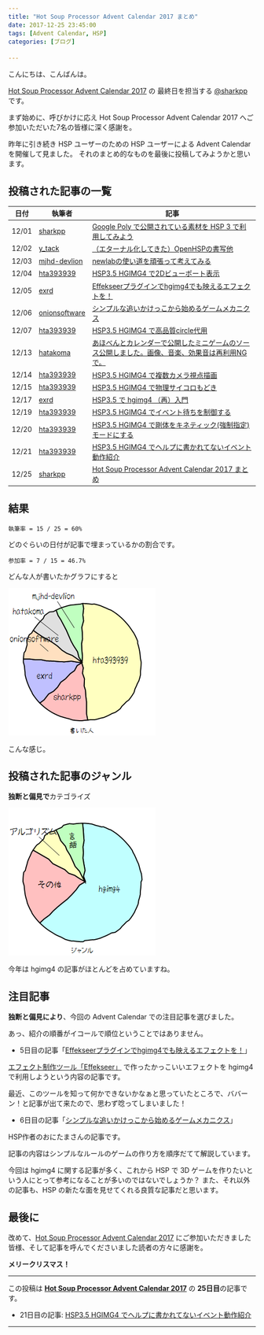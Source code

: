 ```yaml
---
title: "Hot Soup Processor Advent Calendar 2017 まとめ"
date: 2017-12-25 23:45:00
tags: [Advent Calendar, HSP]
categories: [ブログ]

---
```


こんにちは、こんばんは。

[Hot Soup Processor Advent Calendar 2017](http://qiita.com/advent-calendar/2017/hsp) の 最終日を担当する [@sharkpp](https://twitter.com/sharkpp) です。

まず始めに、呼びかけに応え Hot Soup Processor Advent Calendar 2017 へご参加いただいた7名の皆様に深く感謝を。

昨年に引き続き HSP ユーザーのための HSP ユーザーによる Advent Calendar を開催して見ました。
それのまとめ的なものを最後に投稿してみようかと思います。

## 投稿された記事の一覧

|日付|執筆者|記事|
|-|-|-|
|12/01|[sharkpp](http://qiita.com/sharkpp)|[Google Poly で公開されている素材を HSP 3 で利用してみよう](http://www.sharkpp.net/blog/2017/12/01/hsp-advent-calendar-2017-1st-day.html)|
|12/02|[y_tack](http://qiita.com/y_tack)|[（エターナル化してきた）OpenHSPの書写他](https://qiita.com/y_tack/items/7eda1f2502de4611b4f7)|
|12/03|[mjhd-devlion](http://qiita.com/mjhd-devlion)|[newlabの使い道を頑張って考えてみる](https://qiita.com/mjhd-devlion/items/44d1a919b5485629e7e8)|
|12/04|[hta393939](http://qiita.com/hta393939)|[HSP3.5 HGIMG4 で2Dビューポート表示](https://qiita.com/hta393939/items/e6fb2399030287005b5f)|
|12/05|[exrd](http://qiita.com/exrd)|[Effekseerプラグインでhgimg4でも映えるエフェクトを！](http://fe0km.blog.fc2.com/blog-entry-125.html)|
|12/06|[onionsoftware](http://qiita.com/onionsoftware)|[シンプルな追いかけっこから始めるゲームメカニクス](https://qiita.com/onionsoftware/items/d9c837725251ae89a376)|
|12/07|[hta393939](http://qiita.com/hta393939)|[HSP3.5 HGIMG4 で高品質circle代用](https://qiita.com/hta393939/items/7dc602552b71f784e61e)|
|12/13|[hatakoma](http://qiita.com/hatakoma)|[あほべんとカレンダーで公開したミニゲームのソース公開しました。画像、音楽、効果音は再利用NGで。](http://d.hatena.ne.jp/hatahata/20171213)|
|12/14|[hta393939](http://qiita.com/hta393939)|[HSP3.5 HGIMG4 で複数カメラ視点描画](https://qiita.com/hta393939/items/b3eb2aeda07e5d5a9429)|
|12/15|[hta393939](http://qiita.com/hta393939)|[HSP3.5 HGIMG4 で物理サイコロもどき](https://qiita.com/hta393939/items/3e358e7e852b34b4552c)|
|12/17|[exrd](http://qiita.com/exrd)|[HSP3.5 で hgimg4 （再）入門](https://qiita.com/exrd/items/3fa31353df396ef53312)|
|12/19|[hta393939](http://qiita.com/hta393939)|[HSP3.5 HGIMG4 でイベント待ちを制御する](https://qiita.com/hta393939/items/99e7dd7fa81714584d94)|
|12/20|[hta393939](http://qiita.com/hta393939)|[HSP3.5 HGIMG4 で剛体をキネティック(強制指定)モードにする](https://qiita.com/hta393939/items/a8b2d88655f9c14b1001)|
|12/21|[hta393939](http://qiita.com/hta393939)|[HSP3.5 HGIMG4 でヘルプに書かれてないイベント動作紹介](https://qiita.com/hta393939/items/aee255aa02a508e71552)|
|12/25|[sharkpp](http://qiita.com/sharkpp)|[Hot Soup Processor Advent Calendar 2017 まとめ](http://www.sharkpp.net/blog/2017/12/25/hsp-advent-calendar-2017-25th-day.html)|

## 結果

`執筆率 = 15 / 25 = 60%`

どのぐらいの日付が記事で埋まっているかの割合です。

`参加率 = 7 / 15 = 46.7%`

どんな人が書いたかグラフにすると

![書いた人](/images/20171225_writer_graph.png)

こんな感じ。

## 投稿された記事のジャンル

**独断と偏見で**カテゴライズ

![ジャンル](/images/20171225_genre_graph.png)

今年は hgimg4 の記事がほとんどを占めていますね。

## 注目記事

**独断と偏見により**、今回の Advent Calendar での注目記事を選びました。

あっ、紹介の順番がイコールで順位ということではありません。


* 5日目の記事「[Effekseerプラグインでhgimg4でも映えるエフェクトを！](http://fe0km.blog.fc2.com/blog-entry-125.html)」

[エフェクト制作ツール「Effekseer」](https://effekseer.github.io/jp/) で作ったかっこいいエフェクトを hgimg4 で利用しようという内容の記事です。

最近、このツールを知って何かできないかなぁと思っていたところで、ババーン！と記事が出て来たので、思わず唸ってしまいました！


* 6日目の記事「[シンプルな追いかけっこから始めるゲームメカニクス](https://qiita.com/onionsoftware/items/d9c837725251ae89a376)」

HSP作者のおにたまさんの記事です。

記事の内容はシンプルなルールのゲームの作り方を順序だてて解説しています。


今回は hgimg4 に関する記事が多く、これから HSP で 3D ゲームを作りたいという人にとって参考になることが多いのではないでしょうか？
また、それ以外の記事も、HSP の新たな面を見せてくれる良質な記事だと思います。

## 最後に

改めて、[Hot Soup Processor Advent Calendar 2017](http://qiita.com/advent-calendar/2017/hsp) にご参加いただきました皆様、そして記事を呼んでくださいました読者の方々に感謝を。

**メリークリスマス！**

<hr />

この投稿は **[Hot Soup Processor Advent Calendar 2017](http://qiita.com/advent-calendar/2017/hsp)** の **25日目**の記事です。

* 21日目の記事: [HSP3.5 HGIMG4 でヘルプに書かれてないイベント動作紹介](https://qiita.com/hta393939/items/aee255aa02a508e71552)

<hr />
